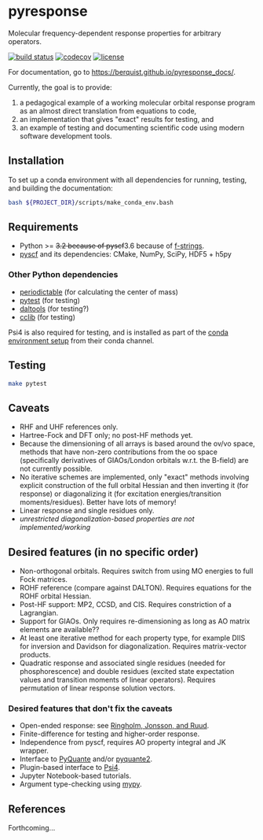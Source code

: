 # pyresponse

Molecular frequency-dependent response properties for arbitrary operators.

[![build status](http://img.shields.io/travis/cclib/cclib/master.svg?style=flat)](https://travis-ci.org/berquist/pyresponse)
[![codecov](https://codecov.io/gh/berquist/pyresponse/branch/master/graph/badge.svg)](https://codecov.io/gh/berquist/pyresponse)
[![license](https://img.shields.io/badge/License-BSD%203--Clause-blue.svg?style=flat)](https://github.com/berquist/pyresponse/blob/master/LICENSE)

For documentation, go to https://berquist.github.io/pyresponse_docs/.

Currently, the goal is to provide:

1. a pedagogical example of a working molecular orbital response program as an almost direct translation from equations to code,
2. an implementation that gives "exact" results for testing, and
3. an example of testing and documenting scientific code using modern software development tools.

## Installation

To set up a conda environment with all dependencies for running, testing, and building the documentation:

```bash
bash ${PROJECT_DIR}/scripts/make_conda_env.bash
```

## Requirements

* Python >= ~~3.2 because of pyscf~~3.6 because of [f-strings](https://cito.github.io/blog/f-strings/).
* [pyscf](https://github.com/sunqm/pyscf) and its dependencies: CMake, NumPy, SciPy, HDF5 + h5py

### Other Python dependencies

* [periodictable](https://github.com/pkienzle/periodictable) (for calculating the center of mass)
* [pytest](http://doc.pytest.org/en/latest/) (for testing)
* [daltools](https://github.com/vahtras/daltools) (for testing?)
* [cclib](https://github.com/cclib/cclib) (for testing)

Psi4 is also required for testing, and is installed as part of the [conda environment setup](scripts/make_conda_env.bash) from their conda channel.

## Testing

```bash
make pytest
```

## Caveats

* RHF and UHF references only.
* Hartree-Fock and DFT only; no post-HF methods yet.
* Because the dimensioning of all arrays is based around the ov/vo space, methods that have non-zero contributions from the oo space (specifically derivatives of GIAOs/London orbitals w.r.t. the B-field) are not currently possible.
* No iterative schemes are implemented, only "exact" methods involving explicit construction of the full orbital Hessian and then inverting it (for response) or diagonalizing it (for excitation energies/transition moments/residues). Better have lots of memory!
* Linear response and single residues only.
* _unrestricted diagonalization-based properties are not implemented/working_

## Desired features (in no specific order)

* Non-orthogonal orbitals. Requires switch from using MO energies to full Fock matrices.
* ROHF reference (compare against DALTON). Requires equations for the ROHF orbital Hessian.
* Post-HF support: MP2, CCSD, and CIS. Requires constriction of a Lagrangian.
* Support for GIAOs. Only requires re-dimensioning as long as AO matrix elements are available??
* At least one iterative method for each property type, for example DIIS for inversion and Davidson for diagonalization. Requires matrix-vector products.
* Quadratic response and associated single residues (needed for phosphorescence) and double residues (excited state expectation values and transition moments of linear operators). Requires permutation of linear response solution vectors.

### Desired features that don't fix the caveats

* Open-ended response: see [Ringholm, Jonsson, and Ruud](https://doi.org/10.1002/jcc.23533).
* Finite-difference for testing and higher-order response.
* Independence from pyscf, requires AO property integral and JK wrapper.
* Interface to [PyQuante](https://github.com/berquist/pyquante) and/or [pyquante2](https://github.com/rpmuller/pyquante2).
* Plugin-based interface to [Psi4](https://github.com/psi4/psi4).
* Jupyter Notebook-based tutorials.
* Argument type-checking using [mypy](http://mypy-lang.org/).

## References

Forthcoming...
